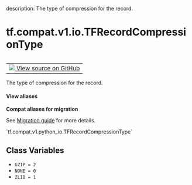 description: The type of compression for the record.

<div itemscope itemtype="http://developers.google.com/ReferenceObject">
<meta itemprop="name" content="tf.compat.v1.io.TFRecordCompressionType" />
<meta itemprop="path" content="Stable" />
<meta itemprop="property" content="GZIP"/>
<meta itemprop="property" content="NONE"/>
<meta itemprop="property" content="ZLIB"/>
</div>

# tf.compat.v1.io.TFRecordCompressionType

<!-- Insert buttons and diff -->

<table class="tfo-notebook-buttons tfo-api nocontent" align="left">
<td>
  <a target="_blank" href="https://github.com/tensorflow/tensorflow/blob/r2.2/tensorflow/python/lib/io/tf_record.py#L32-L36">
    <img src="https://www.tensorflow.org/images/GitHub-Mark-32px.png" />
    View source on GitHub
  </a>
</td>
</table>



The type of compression for the record.

<section class="expandable">
  <h4 class="showalways">View aliases</h4>
  <p>
<b>Compat aliases for migration</b>
<p>See
<a href="https://www.tensorflow.org/guide/migrate">Migration guide</a> for
more details.</p>
<p>`tf.compat.v1.python_io.TFRecordCompressionType`</p>
</p>
</section>

<!-- Placeholder for "Used in" -->


## Class Variables

* `GZIP = 2` <a id="GZIP"></a>
* `NONE = 0` <a id="NONE"></a>
* `ZLIB = 1` <a id="ZLIB"></a>
